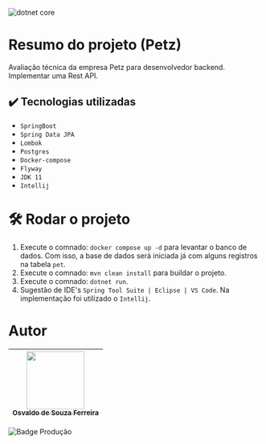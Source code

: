 ![dotnet core](https://github.com/osvaldsoza/ApiFuncional/assets/9426175/d88bdc8e-7cc1-4bd3-bb81-d6e80e7a0c74)

# Resumo do projeto (Petz)
Avaliação técnica da empresa Petz para desenvolvedor backend.  
Implementar uma Rest API.

## ✔️ Tecnologias utilizadas
- ``SpringBoot``
- ``Spring Data JPA``
- ``Lombok``
- ``Postgres``
- ``Docker-compose``
- ``Flyway``
- ``JDK 11``
- ``Intellij``

# 🛠️ Rodar o projeto
1. Execute o comnado: ``docker compose up -d`` para levantar o banco de dados. Com isso, a base de dados será iniciada já com alguns registros na tabela ``pet``.
1. Execute o comnado: ``mvn clean install`` para buildar o projeto.
1. Execute o comnado: ``dotnet run``.
1. Sugestão de IDE's ``Spring Tool Suite | Eclipse | VS Code``. Na implementação foi utilizado o ``Intellij``.

# Autor

| [<img loading="lazy" src="https://github.com/osvaldsoza/ApiFuncional/assets/9426175/cba31f2b-3b5d-4a6d-ab6d-39583efe752b" width=115><br><sub>Osvaldo de Souza Ferreira</sub>](https://github.com/camilafernanda) 
| :---:

![Badge Produção](http://img.shields.io/static/v1?label=STATUS&message=EM%20PRODUÇÃO&color=GREEN&style=for-the-badge)
